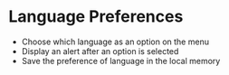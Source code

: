 # Language Preferences
- Choose which language as an option on the menu
- Display an alert after an option is selected
- Save the preference of language in the local memory
